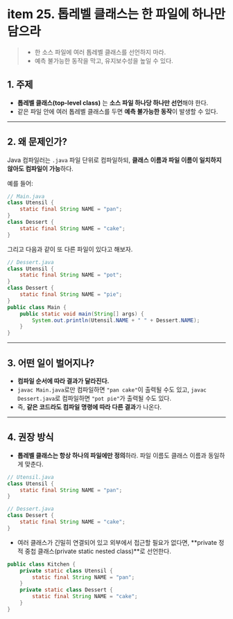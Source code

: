 # item 25. 톱레벨 클래스는 한 파일에 하나만 담으라
> - 한 소스 파일에 여러 톱레벨 클래스를 선언하지 마라.
> - 예측 불가능한 동작을 막고, 유지보수성을 높일 수 있다.

## 1. 주제

* **톱레벨 클래스(top-level class)** 는 **소스 파일 하나당 하나만 선언**해야 한다.
* 같은 파일 안에 여러 톱레벨 클래스를 두면 **예측 불가능한 동작**이 발생할 수 있다.

---

## 2. 왜 문제인가?

Java 컴파일러는 `.java` 파일 단위로 컴파일하되,
**클래스 이름과 파일 이름이 일치하지 않아도 컴파일이 가능**하다.

예를 들어:

```java
// Main.java
class Utensil {
    static final String NAME = "pan";
}
class Dessert {
    static final String NAME = "cake";
}
```

그리고 다음과 같이 또 다른 파일이 있다고 해보자.

```java
// Dessert.java
class Utensil {
    static final String NAME = "pot";
}
class Dessert {
    static final String NAME = "pie";
}
public class Main {
    public static void main(String[] args) {
        System.out.println(Utensil.NAME + " " + Dessert.NAME);
    }
}
```

---

## 3. 어떤 일이 벌어지나?

* **컴파일 순서에 따라 결과가 달라진다.**
* `javac Main.java`로만 컴파일하면 `"pan cake"`이 출력될 수도 있고,
  `javac Dessert.java`로 컴파일하면 `"pot pie"`가 출력될 수도 있다.
* 즉, **같은 코드라도 컴파일 명령에 따라 다른 결과**가 나온다.

---

## 4. 권장 방식

* **톱레벨 클래스는 항상 하나의 파일에만 정의**하라.
  파일 이름도 클래스 이름과 동일하게 맞춘다.

```java
// Utensil.java
class Utensil {
    static final String NAME = "pan";
}

// Dessert.java
class Dessert {
    static final String NAME = "cake";
}
```

* 여러 클래스가 긴밀히 연결되어 있고 외부에서 접근할 필요가 없다면,
  **private 정적 중첩 클래스(private static nested class)**로 선언한다.

```java
public class Kitchen {
    private static class Utensil {
        static final String NAME = "pan";
    }
    private static class Dessert {
        static final String NAME = "cake";
    }
}
```